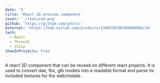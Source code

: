 ```yaml
---
date: '5'
title: 'React 3D preview component'
cover: './featured.png'
github: 'https://github.com/p4tric'
external: 'https://hub.wizlah.com/products/1300328396360409088/3d'
tech:
  - React
  - ThreeJS
  - JSZip
showInProjects: true
---
```


A react 3D component that can be reused on different react projects. It is used to convert dae, fbx, glb models into a readable format and parse its included textures for the web/mobile.
